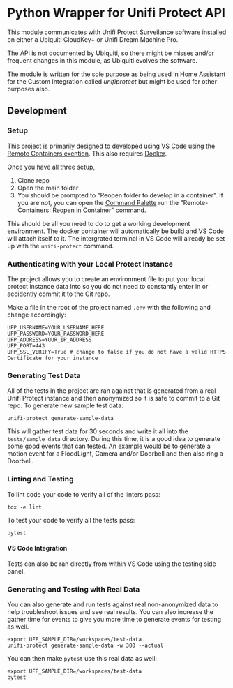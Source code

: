 # Python Wrapper for Unifi Protect API

This module communicates with Unifi Protect Surveilance software installed on either a Ubiquiti CloudKey+ or Unifi Dream Machine Pro.

The API is not documented by Ubiquiti, so there might be misses and/or frequent changes in this module, as Ubiquiti evolves the software.

The module is written for the sole purpose as being used in Home Assistant for the Custom Integration called *unifiprotect* but might be used for other purposes also.

## Development

### Setup

This project is primarily designed to developed using [VS Code](https://code.visualstudio.com/) using the [Remote Containers exention](https://marketplace.visualstudio.com/items?itemName=ms-vscode-remote.remote-containers). This also requires [Docker](https://docs.docker.com/get-docker/).

Once you have all three setup,

1. Clone repo
2. Open the main folder
3. You should be prompted to "Reopen folder to develop in a container". If you are not, you can open the [Command Palette](https://code.visualstudio.com/docs/getstarted/userinterface#_command-palette) run the "Remote-Containers: Reopen in Container" command.

This should be all you need to do to get a working development environment. The docker container will automatically be build and VS Code will attach itself to it. The intergrated terminal in VS Code will already be set up with the `unifi-protect` command.

### Authenticating with your Local Protect Instance

The project allows you to create an environment file to put your local protect instance data into so you do not need to constantly enter in or accidently commit it to the Git repo.

Make a file in the root of the project named `.env` with the following and change accordingly:

```
UFP_USERNAME=YOUR_USERNAME_HERE
UFP_PASSWORD=YOUR_PASSWORD_HERE
UFP_ADDRESS=YOUR_IP_ADDRESS
UFP_PORT=443
UFP_SSL_VERIFY=True # change to false if you do not have a valid HTTPS Certificate for your instance
```

### Generating Test Data

All of the tests in the project are ran against that is generated from a real Unifi Protect instance and then anonymized so it is safe to commit to a Git repo. To generate new sample test data:

```
unifi-protect generate-sample-data
```

This will gather test data for 30 seconds and write it all into the `tests/sample_data` directory. During this time, it is a good idea to generate some good events that can tested. An example would be to generate a motion event for a FloodLight, Camera and/or Doorbell and then also ring a Doorbell.

### Linting and Testing

To lint code your code to verify all of the linters pass:

```
tox -e lint
```

To test your code to verify all the tests pass:

```
pytest
```

#### VS Code Integration

Tests can also be ran directly from within VS Code using the testing side panel.

### Generating and Testing with Real Data

You can also generate and run tests against real non-anonymized data to help troubleshoot issues and see real results. You can also increase the gather time for events to give you more time to generate events for testing as well.

```
export UFP_SAMPLE_DIR=/workspaces/test-data
unifi-protect generate-sample-data -w 300 --actual
```

You can then make `pytest` use this real data as well:

```
export UFP_SAMPLE_DIR=/workspaces/test-data
pytest
```
